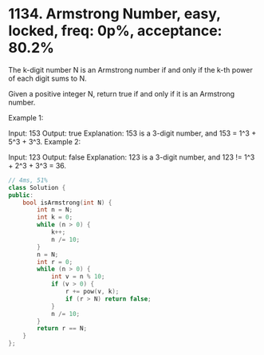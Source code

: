 # 1134. Armstrong Number, easy, locked, freq: 0p%, acceptance: 80.2%

The k-digit number N is an Armstrong number if and only if the k-th power of each digit sums to N.

Given a positive integer N, return true if and only if it is an Armstrong number.

Example 1:

Input: 153
Output: true
Explanation: 
153 is a 3-digit number, and 153 = 1^3 + 5^3 + 3^3.
Example 2:

Input: 123
Output: false
Explanation: 
123 is a 3-digit number, and 123 != 1^3 + 2^3 + 3^3 = 36.

```c++
// 4ms, 51%
class Solution {
public:
    bool isArmstrong(int N) {
        int n = N;
        int k = 0;
        while (n > 0) {
            k++;
            n /= 10;
        }
        n = N;
        int r = 0;
        while (n > 0) {
            int v = n % 10;
            if (v > 0) {
                r += pow(v, k);
                if (r > N) return false;
            }
            n /= 10;
        }
        return r == N;
    }
};

```
